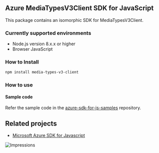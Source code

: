 ## Azure MediaTypesV3Client SDK for JavaScript

This package contains an isomorphic SDK for MediaTypesV3Client.

### Currently supported environments

- Node.js version 8.x.x or higher
- Browser JavaScript

### How to Install

```bash
npm install media-types-v3-client
```

### How to use

#### Sample code

Refer the sample code in the [azure-sdk-for-js-samples](https://github.com/Azure/azure-sdk-for-js-samples) repository.

## Related projects

- [Microsoft Azure SDK for Javascript](https://github.com/Azure/azure-sdk-for-js)


![Impressions](https://azure-sdk-impressions.azurewebsites.net/api/impressions/azure-sdk-for-js%2Fsdk%2Fcdn%2Farm-cdn%2FREADME.png)